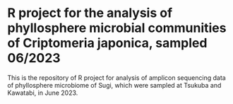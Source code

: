 # R project for the analysis of phyllosphere microbial communities of Criptomeria japonica, sampled 06/2023
 This is the repository of R project for analysis of amplicon sequencing data of phyllosphere microbiome of Sugi, which were sampled at Tsukuba and Kawatabi, in June 2023.
